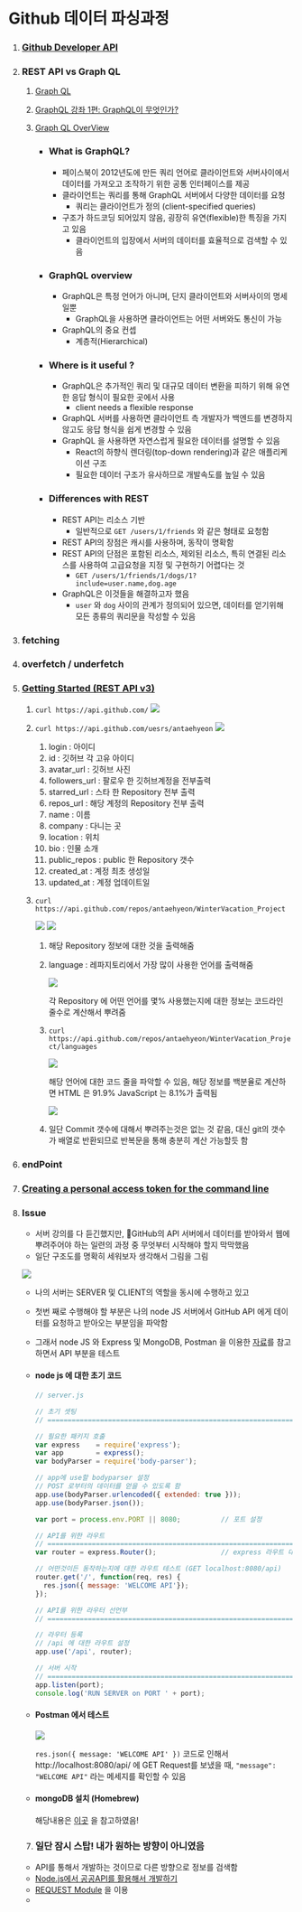 # Github 데이터 파싱과정

1. ### [Github Developer API](https://developer.github.com/v4/)

2. ### REST API vs Graph QL

   1. [Graph QL](https://blog.risingstack.com/graphql-overview-getting-started-with-graphql-and-nodejs/)

   2. [GraphQL 강좌 1편: GraphQL이 무엇인가?](https://velopert.com/2318)

   3. [Graph QL OverView](https://blog.risingstack.com/graphql-overview-getting-started-with-graphql-and-nodejs/)

      - ### What is GraphQL?

        - 페이스북이 2012년도에 만든 쿼리 언어로 클라이언트와 서버사이에서 데이터를 가져오고 조작하기 위한 공통 인터페이스를 제공
        - 클라이언트는 쿼리를 통해 GraphQL 서버에서 다양한 데이터를 요청
          - 쿼리는 클라이언트가 정의 (client-specified queries)
        - 구조가 하드코딩 되어있지 않음, 굉장히 유연(flexible)한 특징을 가지고 있음
          - 클라이언트의 입장에서 서버의 데이터를 효율적으로 검색할 수 있음

      - ### GraphQL overview

        - GraphQL은 특정 언어가 아니며, 단지 클라이언트와 서버사이의 명세일뿐
          - GraphQL을 사용하면 클라이언트는 어떤 서버와도 통신이 가능
        - GraphQL의 중요 컨셉
          - 계층적(Hierarchical)

      - ### Where is it useful ?

        - GraphQL은 추가적인 쿼리 및 대규모 데이터 변환을 피하기 위해 유연한 응답 형식이 필요한 곳에서 사용
          - client needs a flexible response
        - GraphQL 서버를 사용하면 클라이언트 측 개발자가 백엔드를 변경하지 않고도 응답 형식을 쉽게 변경할 수 있음
        - GraphQL 을 사용하면 자연스럽게 필요한 데이터를 설명할 수 있음
          - React의 하향식 렌더링(top-down rendering)과 같은 애플리케이션 구조
          - 필요한 데이터 구조가 유사하므로 개발속도를 높일 수 있음

      - ### Differences with REST

        - REST API는 리소스 기반
          - 일반적으로 `GET /users/1/friends` 와 같은 형태로 요청함
        - REST API의 장점은 캐시를 사용하며, 동작이 명확함
        - REST API의 단점은 포함된 리소스, 제외된 리소스, 특히 연결된 리소스를 사용하여 고급요청을 지정 및 구현하기 어렵다는 것
          - `GET /users/1/friends/1/dogs/1?include=user.name,dog.age`
        - GraphQL은 이것들을 해결하고자 했음
          - `user` 와 `dog` 사이의 관계가 정의되어 있으면, 데이터를 얻기위해 모든 종류의 쿼리문을 작성할 수 있음

3. ### fetching

4. ### overfetch / underfetch

5. ### [Getting Started (REST API v3)](https://developer.github.com/v3/guides/getting-started/)

   1. `curl https://api.github.com/`
      ![](https://i.imgur.com/eKll9Pj.png)


   2. `curl https://api.github.com/uesrs/antaehyeon`
      ![](https://i.imgur.com/dpw2CA9.png)

      1. login : 아이디
      2. id : 깃허브 각 고유 아이디
      3. avatar_url : 깃허브 사진
      4. followers_url : 팔로우 한 깃허브계정을 전부출력
      5. starred_url : 스타 한 Repository 전부 출력
      6. repos_url : 해당 계정의 Repository 전부 출력
      7. name : 이름
      8. company : 다니는 곳
      9. location : 위치
      10. bio : 인물 소개
      11. public_repos : public 한 Repository 갯수
      12. created_at : 계정 최초 생성일
      13. updated_at : 계정 업데이트일

   3. `curl https://api.github.com/repos/antaehyeon/WinterVacation_Project`

      ![](https://i.imgur.com/HVQUK9G.png)
      ![](https://i.imgur.com/4nsuQFF.png)

      1. 해당 Repository 정보에 대한 것을 출력해줌

      2. language : 레파지토리에서 가장 많이 사용한 언어를 출력해줌

         ![](https://i.imgur.com/ltukU7j.png)

         각 Repository 에 어떤 언어를 몇% 사용했는지에 대한 정보는 코드라인 줄수로 계산해서 뿌려줌

      3. `curl https://api.github.com/repos/antaehyeon/WinterVacation_Project/languages`

         ![](https://i.imgur.com/87tSKK6.png)

         해당 언어에 대한 코드 줄을 파악할 수 있음, 해당 정보를 백분율로 계산하면 HTML 은 91.9% JavaScript 는 8.1%가 출력됨

         ![](https://i.imgur.com/iuLyXXy.png)

      4. 일단 Commit 갯수에 대해서 뿌려주는것은 없는 것 같음, 대신 git의 갯수가 배열로 반환되므로 반복문을 통해 충분히 계산 가능할듯 함

4. ### endPoint

5. ### [Creating a personal access token for the command line](https://help.github.com/articles/creating-a-personal-access-token-for-the-command-line/)

6. ### Issue

   - 서버 강의를 다 듣긴했지만, GitHub의 API 서버에서 데이터를 받아와서 웹에 뿌려주어야 하는 일련의 과정 중 무엇부터 시작해야 할지 막막했음
   - 일단 구조도를 명확히 세워보자 생각해서 그림을 그림

   ![](https://i.imgur.com/yg97m59.png)

   - 나의 서버는 SERVER 및 CLIENT의 역할을 동시에 수행하고 있고

   - 첫번 째로 수행해야 할 부분은 나의 node JS 서버에서 GitHub API 에게 데이터를 요청하고 받아오는 부분임을 파악함

   - 그래서 node JS 와 Express 및 MongoDB, Postman 을 이용한 [자료](https://scotch.io/tutorials/build-a-restful-api-using-node-and-express-4)를 참고하면서 API 부분을 테스트

   - #### node js 에 대한 초기 코드

     ```js
     // server.js

     // 초기 셋팅
     // =================================================================

     // 필요한 패키지 호출
     var express    = require('express');
     var app        = express();
     var bodyParser = require('body-parser');

     // app에 use할 bodyparser 설정
     // POST 로부터의 데이터를 얻을 수 있도록 함
     app.use(bodyParser.urlencoded({ extended: true }));
     app.use(bodyParser.json());

     var port = process.env.PORT || 8080;          // 포트 설정

     // API를 위한 라우트
     // =================================================================
     var router = express.Router();                // express 라우트 대신

     // 어떤것이든 동작하는지에 대한 라우트 테스트 (GET localhost:8080/api)
     router.get('/', function(req, res) {
       res.json({ message: 'WELCOME API'});
     });

     // API를 위한 라우터 선언부
     // =================================================================

     // 라우터 등록
     // /api 에 대한 라우트 설정
     app.use('/api', router);

     // 서버 시작
     // =================================================================
     app.listen(port);
     console.log('RUN SERVER on PORT ' + port);
     ```

   - #### Postman 에서 테스트

     ![](https://i.imgur.com/p3TMzZZ.png)

      `res.json({ message: 'WELCOME API' })` 코드로 인해서 http://localhost:8080/api/ 에 GET Request를 보냈을 때, `"message": "WELCOME API"` 라는 메세지를 확인할 수 있음 

   - #### mongoDB 설치 (Homebrew)

     해당내용은 [이곳](https://nesoy.github.io/articles/2017-04/MongoDB) 을 참고하였음!

   7. ### 일단 잠시 스탑! 내가 원하는 방향이 아니였음

   - API를 통해서 개발하는 것이므로 다른 방향으로 정보를 검색함
   - [Node.js에서 공공API를 활용해서 개발하기](https://www.slideshare.net/inhokwon16/nodejs-api-76200873)
   - [REQUEST Module](https://www.npmjs.com/package/request) 을 이용
   - ​

   ​

   ​
